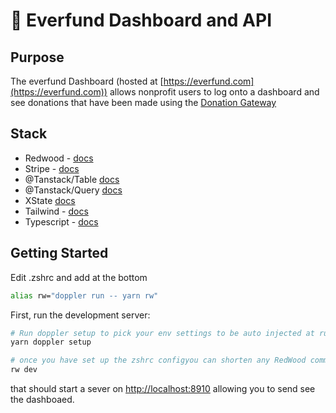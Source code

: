 # 📁 Everfund Dashboard and API

## Purpose

The everfund Dashboard (hosted at [https://everfund.com](https://everfund.com)) allows nonprofit users to log onto a dashboard and see donations that have been made using the [Donation Gateway](https://github.com/everfund/donation-gateway)

## Stack

- Redwood - [docs](https://redwoodjs.com/docs/introduction)
- Stripe - [docs](https://stripe.com/docs)
- @Tanstack/Table [docs](https://tanstack.com/table/latest/docs/react)
- @Tanstack/Query [docs](https://tanstack.com/query/latest/docs/react)
- XState [docs](https://stately.ai/docs)
- Tailwind - [docs](https://tailwindcss.com/docs/installation)
- Typescript - [docs](https://www.typescriptlang.org/docs/handbook/typescript-in-5-minutes.html)

## Getting Started

Edit .zshrc and add at the bottom

```bash
alias rw="doppler run -- yarn rw"
```

First, run the development server:

```bash
# Run doppler setup to pick your env settings to be auto injected at runtime!
yarn doppler setup

# once you have set up the zshrc configyou can shorten any RedWood command to rw
rw dev
```

that should start a sever on [http://localhost:8910](http://localhost:8910) allowing you to send see the dashboaed.
